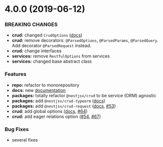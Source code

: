 # 4.0.0 (2019-06-12)

### BREAKING CHANGES

- **crud:** changed `CrudOptions` ([docs](https://github.com/nestjsx/crud/wiki/Controllers#options))
- **crud:** remove decorators: `@ParsedOptions`, `@ParsedParams`, `@ParsedQuery`. Add decorator `@ParsedRequest` instead.
- **crud:** change interfaces
- **services:** remove `RestfulOptions` from services
- **services:** changed base abstract class

### Features

- **repo:** refactor to monorepository
- **docs:** new [documentation](https://github.com/nestjsx/crud/wiki)
- **packages:** totally refactor `@nestjsx/crud` to be service (ORM) agnostic
- **packages:** add `@nestjsx/crud-typeorm` ([docs](https://github.com/nestjsx/crud/wiki/ServiceTypeorm))
- **packages:** add `@nestjsx/crud-request` ([docs](https://github.com/nestjsx/crud/wiki/Requests#description), [#53](https://github.com/nestjsx/crud/issues/53))
- **crud:** add global options ([docs](https://github.com/nestjsx/crud/wiki/Controllers#global-options), [#64](https://github.com/nestjsx/crud/issues/64))
- **crud:** add eager relations option ([#54](https://github.com/nestjsx/crud/issues/54), [#67](https://github.com/nestjsx/crud/issues/67))

### Bug Fixes

- several fixes
